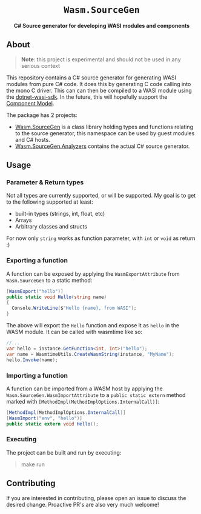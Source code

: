 <div align="center">
  <h1><code>Wasm.SourceGen</code></h1>

  <p>
    <strong>
    C# Source generator for developing WASI modules and components
    </strong>
  </p>
</div>

## About
> **Note**: this project is experimental and should not be used in any serious context

[dotnet-wasi-sdk]: https://github.com/SteveSandersonMS/dotnet-wasi-sdk
[Component Model]: https://github.com/WebAssembly/component-model/blob/main/design/mvp/WIT.md

This repository contains a C# source generator for generating WASI modules from pure C# code. It does this by generating C code calling into the mono C driver. This can can then be compiled to a WASI module using the [dotnet-wasi-sdk]. In the future, this will hopefully support the [Component Model].

The package has 2 projects:
- [Wasm.SourceGen](Wasm.SourceGen) is a class library holding types and functions relating to the source generator, this namespace can be used by guest modules and C# hosts.
- [Wasm.SourceGen.Analyzers](Wasm.SourceGen.Analyzers) contains the actual C# source generator.

## Usage

### Parameter & Return types
Not all types are currently supported, or will be supported. My goal is to get to the following supported at least:
- built-in types (strings, int, float, etc)
- Arrays
- Arbitrary classes and structs 

For now only `string` works as function parameter, with `int` or `void` as return :)

### Exporting a function
A function can be exposed by applying the `WasmExportAttribute` from `Wasm.SourceGen` to a static method:

```csharp
[WasmExport("hello")]
public static void Hello(string name)
{
  Console.WriteLine($"Hello {name}, from WASI");
}
```

The above will export the `Hello` function and expose it as `hello` in the WASM module. It can be called with wasmtime like so:
```csharp
//...
var hello = instance.GetFunction<int, int>("hello");
var name = WasmtimeUtils.CreateWasmString(instance, "MyName");
hello.Invoke(name);

```

### Importing a function
A function can be imported from a WASM host by applying the `Wasm.SourceGen.WasmImportAttribute` to a `public static extern` method marked with `[MethodImpl(MethodImplOptions.InternalCall)]`:
```csharp 
[MethodImpl(MethodImplOptions.InternalCall)]
[WasmImport("env", "hello")]
public static extern void Hello();
```

### Executing

The project can be built and run by executing:
> make run

## Contributing
If you are interested in contributing, please open an issue to discuss the desired change. Proactive PR's are also very much welcome!
